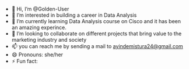 - 👋 Hi, I’m @Golden-User
- 👀 I’m interested in building a career in Data Analysis
- 🌱 I’m currently learning Data Analysis course on Cisco and it has been an amazing experince.
- 💞️ I’m looking to collaborate on different projects that bring value to the marketing industry and society
- 📫 you can reach me by sending a mail to ayindemistura24@gmail.com
- 😄 Pronouns: she/her
- ⚡ Fun fact: 

<!---
Golden-User/Golden-User is a ✨ special ✨ repository because its `README.md` (this file) appears on your GitHub profile.
You can click the Preview link to take a look at your changes.
--->
